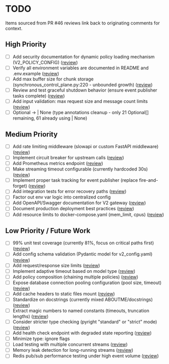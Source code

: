 # TODO

Items sourced from PR #46 reviews link back to originating comments for context.

## High Priority

- [ ] Add security documentation for dynamic policy loading mechanism (V2_POLICY_CONFIG) ([review](https://github.com/LuthienResearch/luthien-proxy/pull/46#issuecomment-3445270602))
- [ ] Verify all environment variables are documented in README and .env.example ([review](https://github.com/LuthienResearch/luthien-proxy/pull/46#issuecomment-3445270602))
- [ ] Add max buffer size for chunk storage (synchronous_control_plane.py:220 - unbounded growth) ([review](https://github.com/LuthienResearch/luthien-proxy/pull/46#issuecomment-3445272764))
- [ ] Review and test graceful shutdown behavior (ensure event publisher tasks complete) ([review](https://github.com/LuthienResearch/luthien-proxy/pull/46#issuecomment-3445272764))
- [ ] Add input validation: max request size and message count limits ([review](https://github.com/LuthienResearch/luthien-proxy/pull/46#issuecomment-3445272764))
- [ ] Optional -> | None (type annotations cleanup - only 21 Optional[] remaining, 61 already using | None)

## Medium Priority

- [ ] Add rate limiting middleware (slowapi or custom FastAPI middleware) ([review](https://github.com/LuthienResearch/luthien-proxy/pull/46#issuecomment-3445272764))
- [ ] Implement circuit breaker for upstream calls ([review](https://github.com/LuthienResearch/luthien-proxy/pull/46#issuecomment-3445272764))
- [ ] Add Prometheus metrics endpoint ([review](https://github.com/LuthienResearch/luthien-proxy/pull/46#issuecomment-3445272764))
- [ ] Make streaming timeout configurable (currently hardcoded 30s) ([review](https://github.com/LuthienResearch/luthien-proxy/pull/46#issuecomment-3445272764))
- [ ] Implement proper task tracking for event publisher (replace fire-and-forget) ([review](https://github.com/LuthienResearch/luthien-proxy/pull/46#issuecomment-3445272764))
- [ ] Add integration tests for error recovery paths ([review](https://github.com/LuthienResearch/luthien-proxy/pull/46#issuecomment-3445272764))
- [ ] Factor out env var logic into centralized config
- [ ] Add OpenAPI/Swagger documentation for V2 gateway ([review](https://github.com/LuthienResearch/luthien-proxy/pull/46#issuecomment-3445270602))
- [ ] Document production deployment best practices ([review](https://github.com/LuthienResearch/luthien-proxy/pull/46#issuecomment-3445270602))
- [ ] Add resource limits to docker-compose.yaml (mem_limit, cpus) ([review](https://github.com/LuthienResearch/luthien-proxy/pull/46#issuecomment-3445272764))

## Low Priority / Future Work

- [ ] 99% unit test coverage (currently 81%, focus on critical paths first) ([review](https://github.com/LuthienResearch/luthien-proxy/pull/46#issuecomment-3445272764))
- [ ] Add config schema validation (Pydantic model for v2_config.yaml) ([review](https://github.com/LuthienResearch/luthien-proxy/pull/46#issuecomment-3445272764))
- [ ] Add request/response size limits ([review](https://github.com/LuthienResearch/luthien-proxy/pull/46#issuecomment-3445272764))
- [ ] Implement adaptive timeout based on model type ([review](https://github.com/LuthienResearch/luthien-proxy/pull/46#issuecomment-3445272764))
- [ ] Add policy composition (chaining multiple policies) ([review](https://github.com/LuthienResearch/luthien-proxy/pull/46#issuecomment-3445272764))
- [ ] Expose database connection pooling configuration (pool size, timeout) ([review](https://github.com/LuthienResearch/luthien-proxy/pull/46#issuecomment-3445272764))
- [ ] Add cache headers to static files mount ([review](https://github.com/LuthienResearch/luthien-proxy/pull/46#issuecomment-3445272764))
- [ ] Standardize on docstrings (currently mixed ABOUTME/docstrings) ([review](https://github.com/LuthienResearch/luthien-proxy/pull/46#issuecomment-3445272764))
- [ ] Extract magic numbers to named constants (timeouts, truncation lengths) ([review](https://github.com/LuthienResearch/luthien-proxy/pull/46#issuecomment-3445272764))
- [ ] Consider stricter type checking (pyright "standard" or "strict" mode) ([review](https://github.com/LuthienResearch/luthien-proxy/pull/46#issuecomment-3445272764))
- [ ] Add health check endpoint with degraded state reporting ([review](https://github.com/LuthienResearch/luthien-proxy/pull/46#issuecomment-3445270602))
- [ ] Minimize type: ignore flags
- [ ] Load testing with multiple concurrent streams ([review](https://github.com/LuthienResearch/luthien-proxy/pull/46#issuecomment-3445270602))
- [ ] Memory leak detection for long-running streams ([review](https://github.com/LuthienResearch/luthien-proxy/pull/46#issuecomment-3445270602))
- [ ] Redis pub/sub performance testing under high event volume ([review](https://github.com/LuthienResearch/luthien-proxy/pull/46#issuecomment-3445270602))
